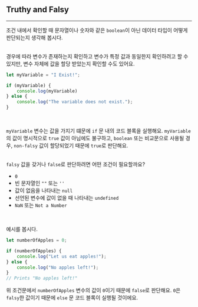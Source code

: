 ## Truthy and Falsy
---
조건 내에서 확인할 때 문자열이나 숫자와 같은 `boolean`이 아닌 데이터 타입이 어떻게 판단되는지 생각해 봅시다.
<br>
<br>

경우에 따라 변수가 존재하는지 확인하고 변수가 특정 값과 동일한지 확인하려고 할 수 있지만, 변수 자체에 값을 할당 받았는지 확인할 수도 있어요.
```javascript
let myVariable = "I Exist!";

if (myVariable) {
    console.log(myVariable)
} else {
    console.log("The variable does not exist.");
}
```
<br>

`myVariable` 변수는 값을 가지기 떄문에 `if` 문 내의 코드 블록을 실행해요. `myVariable`의 값이 명시적으로 `true` 값이 아님에도 불구하고, `boolean` 또는 비교문으로 사용될 경우, `non-falsy` 값이 할당되었기 때문에 `true`로 판단해요.
<br>
<br>

`falsy` 값을 갖거나 `false`로 판단하려면 어떤 조건이 필요할까요?
- `0`
- 빈 문자열인 `""` 또는 `''`
- 값이 없음을 나타내는 `null`
- 선언된 변수에 값이 없을 때 나타내는 `undefined`
- `NaN` 또는 `Not a Number`

<br>

예시를 봅시다.
```javascript
let numberOfApples = 0;

if (numberOfApples) {
    console.log("Let us eat apples!");
} else {
    console.log("No apples left!");
}
// Prints "No apples left!"
```
위 조건문에서 `numberOfApples` 변수의 값이 `0`이기 때문에 `false`로 판단해요. `0`은 `falsy`한 값이기 때문에 `else` 문 코드 블록이 실행될 것이에요.